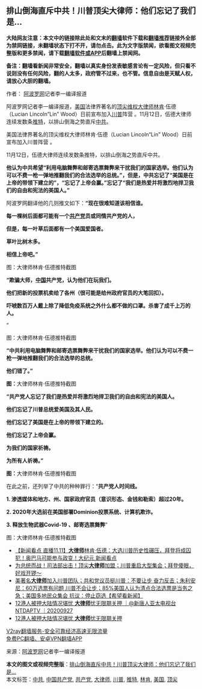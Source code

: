  <h2>排山倒海直斥中共！川普顶尖大律师：他们忘记了我们是…</h2> <p class="notice"><b>大陆网友注意：本文中的链接除此处和文末的<a href="https://github.com/bannedbook/fanqiang" >翻墙</a>软件下载和<a href="https://github.com/killgcd/justmysocks/blob/master/README.md">翻墙推荐</a>链接外全部为禁网链接，未翻墙状态下打不开，请勿点击。此为文字版禁闻，欲看图文视频完整版和更多禁闻，请下载<a href="https://github.com/bannedbook/fanqiang">翻墙软件或APP</a>后翻墙上禁闻网。</p><p>备注：翻墙看新闻非常安全，翻墙以真实身份发表敏感言论有一定风险，但只看不说则没有任何风险，翻的人太多，政府管不过来，也不管。信息自由是天赋人权，请放心大胆的翻墙。</b></p>  <div class="entry"> <p>作者： <span class='wp_keywordlink_affiliate'><a href="https://www.aboluowang.com/" title="阿波罗网" target="_blank">阿波罗网</a></span>记者李一编译报道</p> <p id="summary">阿波罗网记者李一编译报道，<a href="https://www.bannedbook.org/bnews/tag/%e7%be%8e%e5%9b%bd/" class="st_tag internal_tag" rel="tag" title="标签 美国 下的日志">美国</a>法律界著名的<a href="https://www.bannedbook.org/bnews/tag/%E9%A1%B6%E5%B0%96/" class="st_tag internal_tag" rel="tag" title="标签 顶尖 下的日志">顶尖</a><span class='wp_keywordlink_affiliate'><a href="https://www.bannedbook.org/bnews/weiquan/" title="维权" target="_blank">维权</a></span><a href="https://www.bannedbook.org/bnews/tag/%E5%A4%A7%E5%BE%8B%E5%B8%88/" class="st_tag internal_tag" rel="tag" title="标签 大律师 下的日志">大律师</a><a href="https://www.bannedbook.org/bnews/tag/%e6%9e%97%e8%82%af/" class="st_tag internal_tag" rel="tag" title="标签 林肯 下的日志">林肯</a>‧伍德（Lucian Lincoln“Lin” Wood）日前宣布加入<a href="https://www.bannedbook.org/bnews/tag/%e5%b7%9d%e6%99%ae/" class="st_tag internal_tag" rel="tag" title="标签 川普 下的日志">川普</a>阵营 。11月12日，伍德大律师连续发数条<a href="https://www.bannedbook.org/bnews/tag/%e6%8e%a8%e7%89%b9/" class="st_tag internal_tag" rel="tag" title="标签 推特 下的日志">推特</a>，以排山倒海之势直斥<a href="https://www.bannedbook.org/bnews/tag/%e4%b8%ad%e5%85%b1/" class="st_tag internal_tag" rel="tag" title="标签 中共 下的日志">中共</a>。</p> <p>美国法律界著名的顶尖维权大律师林肯‧伍德（Lucian Lincoln“Lin” Wood）日前宣布加入川普阵营 。</p> <p>11月12日，伍德大律师连续发数条推特，以排山倒海之势直斥中共。</p> <p><strong>他认为中共希望“利用电脑舞弊和邮寄选票舞弊来干扰我们的国家选举。他们认为可以不费一枪一弹地推翻我们的合法选举的总统。”，但是，中共忘记了“美国是在上帝的带领下建立的”，</strong><b>“</b><strong>忘记了上帝会赢。”忘记了“我们是热爱并将激烈地捍卫我们的自由和宪法的美国人。”</strong></p> <p>阿波罗网翻译他的几则推文如下：<strong>“现在很难知道该相信谁。</strong></p> <p><strong>每一棵树后面都可能有一个<a href="https://www.bannedbook.org/bnews/tag/%e5%85%b1%e4%ba%a7%e5%85%9a/" class="st_tag internal_tag" rel="tag" title="标签 共产党 下的日志">共产党</a>员或同情共产党的人，</strong></p> <p><strong>但是，每一叶草后面都有一个美国爱国者。</strong></p> <p><strong>草叶比树木多。</strong></p>  <p><strong>相信上帝吧。”</strong></p> <p></p> <p>图：大律师林肯‧伍德推特截图</p> <p><strong>“欺骗大师，<span class='wp_keywordlink_affiliate'><a href="https://www.bannedbook.org/" title="中国" target="_blank">中国</a></span>共产党，认为他们在玩我们。</strong></p> <p><strong>他们把新的投票机卖给了各州（很可能是给州政府官员的大笔回扣）。</strong></p> <p><strong>吓唬数百万人戴上除了降低免疫系统之外什么都不做的口罩。杀害了成千上万的人。</strong></p> <p>”</p> <p></p> <p>图：大律师林肯‧伍德推特截图</p>  <p><strong>“中共利用电脑舞弊和邮寄选票舞弊来干扰我们的国家选举。他们认为可以不费一枪一弹地推翻我们的合法选举的总统。</strong></p> <p><strong>他们错了。”</strong></p> <p><strong></strong></p> <p><strong>图：</strong>大律师林肯‧伍德推特截图</p> <p><strong>“共产党人忘记了我们是热爱并将激烈地捍卫我们的自由和宪法的美国人。</strong></p> <p><strong>他们忘记了川普总统爱美国及其人民。</strong></p> <p><strong>他们忘记了美国是在上帝的带领下建立的。</strong></p> <p><strong>他们忘记了上帝会赢。</strong></p> <p><strong>为我们的国家祈祷。</strong></p>  <p><strong>为所有人祈祷。”</strong></p> <p><strong></strong></p> <p><strong>图：</strong>大律师林肯‧伍德推特截图</p> <p>在此之前，还列举了中共的种种罪行：“<strong>共产党人时间线。</strong></p> <p><strong>1. 渗透媒体和地方、州、国家政府官员（意识形态、金钱和勒索）超过20年。</strong></p> <p><strong>2. 2020年大选前在美国部署Dominion投票系统、计算机欺诈。</strong></p> <p><strong>3. 释放生物武器Covid-19 、邮寄选票舞弊</strong>”</p> <p></p> <p>图：大律师林肯‧伍德推特截图</p>  <ul class='op-related-articles' title='相关阅读'> <li><a href='https://www.bannedbook.org/bnews/bannedvideo/20201111/1429525.html' target='_blank'>【新闻看点 直播11.11】<b>大律师</b>林肯‧伍德：大选川普历史性碾压，拜登将成囚犯！奥巴马可能参与政变！大纪元 新闻看点</a></li> <li><a href='https://www.bannedbook.org/bnews/bannedvideo/20201110/1428864.html' target='_blank'>为总统而战！司法部出击！顶尖<b>大律师</b>加盟；川普重启大型集会；拜登傻眼，好戏开锣～</a></li> <li><a href='https://www.bannedbook.org/bnews/bannedvideo/20201109/1428345.html' target='_blank'>美著名<b>大律师</b>加入川普团队；共和党议员挺川普：不要让步 奋力反击；朱利安尼：60万选票有问题 川普不会让步；85%美国人认为清点合法选票是当务之急；美国多地民众集会 抗议：停止窃选【希望看新闻】</a></li> <li><a href='https://www.bannedbook.org/bnews/bannedvideo/20200927/1403954.html' target='_blank'>12港人被押大陆情况堪忧 <b>大律师</b>忧无限期关押 ｜@新唐人亚太电视台NTDAPTV ｜20200927</a></li> <li><a href='https://www.bannedbook.org/bnews/bannedvideo/20200927/1403824.html' target='_blank'>12港人被押大陆情况堪忧 <b>大律师</b>忧无限期关押</a></li> </ul> <p class="texttj"> <a href="https://www.bannedbook.org/forum23/topic22702.html" target="_blank">V2ray翻墙服务-安全可靠经济高速无限流量</a><br/> <a href="https://github.com/bannedbook/fanqiang/wiki/%E7%A6%81%E9%97%BB%E7%BD%91%E5%AE%89%E5%8D%93%E7%BF%BB%E5%A2%99%E6%96%B0%E9%97%BBAPP" target="_blank">免费PC翻墙、安卓VPN翻墙APP</a></p><p> 来源：<a href="https://www.aboluowang.com/2020/1113/1522855.html" target="_blank">阿波罗网</a>记者李一编译报道 </p><a name='sharetosocial'></a>       <div><b>本文的图文或视频完整版</b>：<a href='https://www.bannedbook.org/bnews/topimagenews/20201113/1430394.html'>排山倒海直斥中共！川普顶尖大律师：他们忘记了我们是…</a></div>  </div><!--END ENTRY--> <div class="postfooter"> <div>本文标签：<a href="https://www.bannedbook.org/bnews/tag/%e4%b8%ad%e5%85%b1/" rel="tag">中共</a>, <a href="https://www.bannedbook.org/bnews/tag/%e4%b8%ad%e5%9b%bd%e5%85%b1%e4%ba%a7%e5%85%9a/" rel="tag">中国共产党</a>, <a href="https://www.bannedbook.org/bnews/tag/%e5%85%b1%e4%ba%a7%e5%85%9a/" rel="tag">共产党</a>, <a href="https://www.bannedbook.org/bnews/tag/%E5%A4%A7%E5%BE%8B%E5%B8%88/" rel="tag">大律师</a>, <a href="https://www.bannedbook.org/bnews/tag/%e5%b7%9d%e6%99%ae/" rel="tag">川普</a>, <a href="https://www.bannedbook.org/bnews/tag/%e6%8e%a8%e7%89%b9/" rel="tag">推特</a>, <a href="https://www.bannedbook.org/bnews/tag/%e6%9e%97%e8%82%af/" rel="tag">林肯</a>, <a href="https://www.bannedbook.org/bnews/tag/%e7%be%8e%e5%9b%bd/" rel="tag">美国</a>, <a href="https://www.bannedbook.org/bnews/tag/%E9%A1%B6%E5%B0%96/" rel="tag">顶尖</a></div>  </div><!--END POSTFOOTER--> 